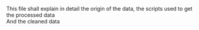 This file shall explain in detail the origin of the data, the scripts used to get the processed data </br>
And the cleaned data
